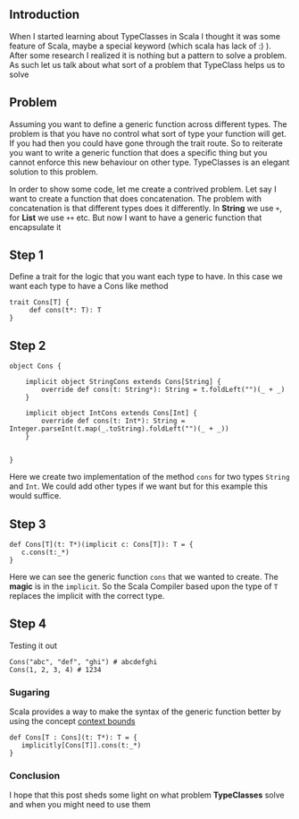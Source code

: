 ## Introduction

When I started learning about TypeClasses in Scala I thought it was some feature of Scala, maybe a special keyword (which scala has lack of :) ). After some research I realized it is nothing but a pattern to solve a problem. As such let us talk about what sort of a problem that TypeClass helps us to solve

## Problem

Assuming you want to define a generic function across different types. The problem is that you have no control what sort of type your function will get. If you had then you could have gone through the trait route. So to reiterate you want to write a generic function that does a specific thing but you cannot enforce this new behaviour on other type. TypeClasses is an elegant solution to this problem.


In order to show some code, let me create a contrived problem. Let say I want to create a function that does concatenation. The problem with  concatenation is that different types does it differently. In **String** we use `+`, for **List** we use `++` etc. But now I want to have a generic function that encapsulate it

## Step 1

Define a trait for the logic that you want each type to have. In this case we want each type to have a Cons like method

    trait Cons[T] {
         def cons(t*: T): T
    }

## Step 2

    object Cons {

        implicit object StringCons extends Cons[String] {
            override def cons(t: String*): String = t.foldLeft("")(_ + _)
        }

        implicit object IntCons extends Cons[Int] {
            override def cons(t: Int*): String = Integer.parseInt(t.map(_.toString).foldLeft("")(_ + _))
        }

 
    }

Here we create two implementation of the method `cons` for two types `String` and `Int`. We could add other types if we want but for this example this would suffice.

## Step 3

    def Cons[T](t: T*)(implicit c: Cons[T]): T = {
       c.cons(t:_*)
    }

Here we can see the generic function `cons` that we wanted to create. The **magic** is in the `implicit`. So the Scala Compiler based upon the type of `T` replaces the implicit with the correct type.

## Step 4

Testing it out

    Cons("abc", "def", "ghi") # abcdefghi
    Cons(1, 2, 3, 4) # 1234

### Sugaring

Scala provides a way to make the syntax of the generic function better by using the concept [context bounds](http://stackoverflow.com/questions/4465948/what-are-scala-context-and-view-bounds) 

    def Cons[T : Cons](t: T*): T = {
       implicitly[Cons[T]].cons(t:_*)
    }


### Conclusion

I hope that this post sheds some light on what problem **TypeClasses** solve and when you might need to use them




